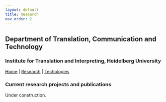 ```yaml
---
layout: default
title: Research
nav_order: 2
---
```



## Department of Translation, Communication and Technology
### Institute for Translation and Interpreting, Heidelberg University

[Home](index.md) | [Research](research.md) | [Techologies](techlabs.md)

### Current research projects and publications

Under construction.
